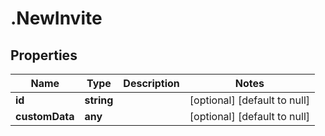 # .NewInvite

## Properties
Name | Type | Description | Notes
------------ | ------------- | ------------- | -------------
**id** | **string** |  | [optional] [default to null]
**customData** | **any** |  | [optional] [default to null]


